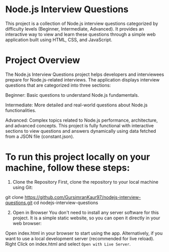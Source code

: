 # Node.js Interview Questions
This project is a collection of Node.js interview questions categorized by difficulty levels (Beginner, Intermediate, Advanced). It provides an interactive way to view and learn these questions through a simple web application built using HTML, CSS, and JavaScript.

# Project Overview
The Node.js Interview Questions project helps developers and interviewees prepare for Node.js-related interviews. The application displays interview questions that are categorized into three sections:

Beginner: 
Basic questions to understand Node.js fundamentals.

Intermediate:
More detailed and real-world questions about Node.js functionalities.

Advanced: 
Complex topics related to Node.js performance, architecture, and advanced concepts.
This project is fully functional with interactive sections to view questions and answers dynamically using data fetched from a JSON file (constant.json).

# To run this project locally on your machine, follow these steps:

1. Clone the Repository
First, clone the repository to your local machine using Git:

git clone https://github.com/GursimranKaur97/nodejs-interview-questions.git
cd nodejs-interview-questions

2. Open in Browser
You don't need to install any server software for this project. It is a simple static website, so you can open it directly in your web browser:

Open index.html in your browser to start using the app.
Alternatively, if you want to use a local development server (recommended for live reload). Right Click on index.html and select `Open with Live Server`.